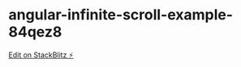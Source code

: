 # angular-infinite-scroll-example-84qez8

[Edit on StackBlitz ⚡️](https://stackblitz.com/edit/angular-infinite-scroll-example-84qez8)